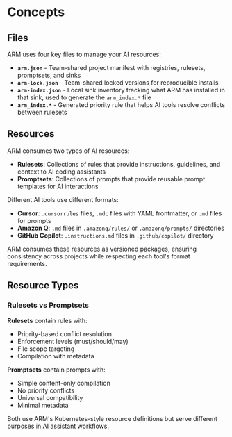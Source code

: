 # Concepts

## Files

ARM uses four key files to manage your AI resources:

- **`arm.json`** - Team-shared project manifest with registries, rulesets, promptsets, and sinks
- **`arm-lock.json`** - Team-shared locked versions for reproducible installs
- **`arm-index.json`** - Local sink inventory tracking what ARM has installed in that sink, used to generate the `arm_index.*` file
- **`arm_index.*`** - Generated priority rule that helps AI tools resolve conflicts between rulesets

## Resources

ARM consumes two types of AI resources:

- **Rulesets**: Collections of rules that provide instructions, guidelines, and context to AI coding assistants
- **Promptsets**: Collections of prompts that provide reusable prompt templates for AI interactions

Different AI tools use different formats:

- **Cursor**: `.cursorrules` files, `.mdc` files with YAML frontmatter, or `.md` files for prompts
- **Amazon Q**: `.md` files in `.amazonq/rules/` or `.amazonq/prompts/` directories
- **GitHub Copilot**: `.instructions.md` files in `.github/copilot/` directory

ARM consumes these resources as versioned packages, ensuring consistency across projects while respecting each tool's format requirements.

## Resource Types

### Rulesets vs Promptsets

**Rulesets** contain rules with:
- Priority-based conflict resolution
- Enforcement levels (must/should/may)
- File scope targeting
- Compilation with metadata

**Promptsets** contain prompts with:
- Simple content-only compilation
- No priority conflicts
- Universal compatibility
- Minimal metadata

Both use ARM's Kubernetes-style resource definitions but serve different purposes in AI assistant workflows.
